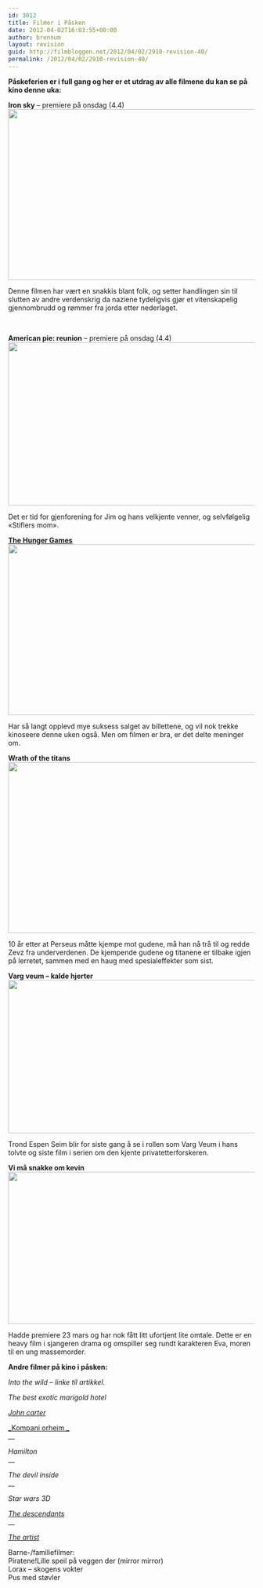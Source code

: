 ```yaml
---
id: 3012
title: Filmer i Påsken
date: 2012-04-02T16:03:55+00:00
author: brennum
layout: revision
guid: http://filmbloggen.net/2012/04/02/2910-revision-40/
permalink: /2012/04/02/2910-revision-40/
---
```

**Påskeferien er i full gang og her er et utdrag av alle filmene du kan se på kino denne uka:** 

**Iron sky** &#8211; premiere på onsdag (4.4)  
<a href="http://filmbloggen.net/?attachment_id=2987" rel="attachment wp-att-2987"><img class="alignnone size-large wp-image-2987" style="border-style: initial;border-color: initial;border-width: 0px" src="http://filmbloggen.net/wp-content/uploads//2012/04/Iron-Sky-5-620x348.jpg" alt="" width="620" height="348" /></a>

Denne filmen har vært en snakkis blant folk, og setter handlingen sin til slutten av andre verdenskrig da naziene tydeligvis gjør et vitenskapelig gjennombrudd og rømmer fra jorda etter nederlaget.

<div class="video-shortcode">
</div>

&nbsp;

**American pie: reunion** &#8211; premiere på onsdag (4.4)  
<img class="alignnone size-large wp-image-2988" src="http://filmbloggen.net/wp-content/uploads//2012/04/american_reunion_5-620x333.jpg" alt="" width="620" height="333" /> 

Det er tid for gjenforening for Jim og hans velkjente venner, og selvfølgelig &laquo;Stiflers mom&raquo;.

<div class="video-shortcode">
</div>

[**The Hunger Games**  
](http://wp.me/p1HlbS-KI)<img class="alignnone size-large wp-image-2989" src="http://filmbloggen.net/wp-content/uploads//2012/04/The-Hunger-Games-bilde-4-620x348.jpg" alt="" width="620" height="348" /> 

Har så langt opplevd mye suksess salget av billettene, og vil nok trekke kinoseere denne uken også. Men om filmen er bra, er det delte meninger om.

<div class="video-shortcode">
</div>

**Wrath of the titans**  
<img class="alignnone size-large wp-image-2990" src="http://filmbloggen.net/wp-content/uploads//2012/04/wrath-of-the-titans-whysoblu.com-9-1024x576-620x348.jpg" alt="" width="620" height="348" /> 

10 år etter at Perseus måtte kjempe mot gudene, må han nå trå til og redde Zevz fra underverdenen. De kjempende gudene og titanene er tilbake igjen på lerretet, sammen med en haug med spesialeffekter som sist.

<div class="video-shortcode">
</div>

**Varg veum &#8211; kalde hjerter**  
<img class="alignnone size-large wp-image-2991" src="http://filmbloggen.net/wp-content/uploads//2012/04/Varg-Veum-%E2%80%93-Kalde-hjerter-Kopi-620x312.jpg" alt="" width="620" height="312" /> 

Trond Espen Seim blir for siste gang å se i rollen som Varg Veum i hans tolvte og siste film i serien om den kjente privatetterforskeren.

<div class="video-shortcode">
</div>

**Vi må snakke om kevin**  
<img class="alignnone size-large wp-image-2992" src="http://filmbloggen.net/wp-content/uploads//2012/04/We-Need-to-Talk-About-Kevin-620x310.jpg" alt="" width="620" height="310" /> 

Hadde premiere 23 mars og har nok fått litt ufortjent lite omtale. Dette er en heavy film i sjangeren drama og omspiller seg rundt karakteren Eva, moren til en ung massemorder.

<div class="video-shortcode">
</div>

**Andre filmer på kino i påsken:**

_Into the wild &#8211; linke til artikkel._

_The best exotic marigold hotel_

_[John carter](http://wp.me/p1HlbS-Jl)_

[_Kompani orheim _  
](http://wp.me/p1HlbS-IC)  __

_Hamilton_  
 __

_The devil inside_  
 __

_Star wars 3D_

[_The descendants_  
](http://wp.me/p1HlbS-GD) __

_[The artist](http://wp.me/p1HlbS-IA)_

Barne-/familiefilmer:  
Piratene!Lille speil på veggen der (mirror mirror)  
Lorax &#8211; skogens vokter  
Pus med støvler

&nbsp;

&nbsp;